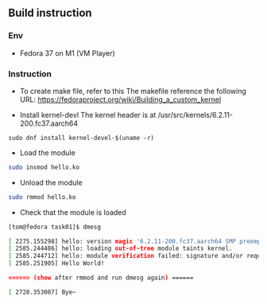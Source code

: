 ## Build instruction

### Env
- Fedora 37 on M1 (VM Player)


### Instruction
- To create make file, refer to this
The makefile reference the following URL:
https://fedoraproject.org/wiki/Building_a_custom_kernel

- Install kernel-devl
The kernel header is at /usr/src/kernels/6.2.11-200.fc37.aarch64
```
sudo dnf install kernel-devel-$(uname -r)
```

- Load the module 

```sh
sudo insmod hello.ko
```

- Unload the module

```sh
sudo rmmod hello.ko
```

- Check that the module is loaded

```sh
[tom@fedora task01]$ dmesg

[ 2275.155298] hello: version magic '6.2.11-200.fc37.aarch64 SMP preempt mod_unload aarch64' should be '6.0.7-301.fc37.aarch64 SMP preempt mod_unload aarch64'
[ 2585.244486] hello: loading out-of-tree module taints kernel.
[ 2585.244712] hello: module verification failed: signature and/or required key missing - tainting kernel
[ 2585.251905] Hello World!

====== (show after rmmod and run dmesg again) ======

[ 2728.353007] Bye~
```